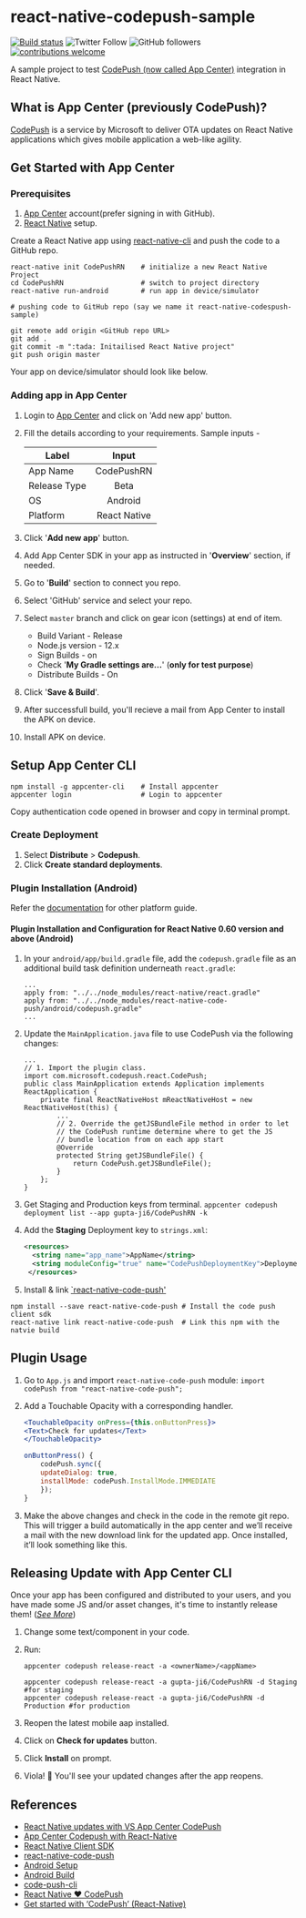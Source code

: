 # react-native-codepush-sample

[![Build status](https://build.appcenter.ms/v0.1/apps/206e52db-35f0-413d-aa6c-51a1319c3ddc/branches/master/badge)](https://appcenter.ms)
![Twitter Follow](https://img.shields.io/twitter/follow/_guptaji_?label=Follow&style=social)
![GitHub followers](https://img.shields.io/github/followers/gupta-ji6?label=Follow&style=social)
[![contributions welcome](https://img.shields.io/badge/contributions-welcome-brightgreen.svg?style=flat)](https://github.com/gupta-ji6/react-native-codepush-sample/issues)

A sample project to test [CodePush (now called App Center)](https://appcenter.ms) integration in React Native.

## What is App Center (previously CodePush)?

[CodePush](https://appcenter.ms/) is a service by Microsoft to deliver OTA updates on React Native applications which gives mobile application a web-like agility.

## Get Started with App Center

### Prerequisites

1. [App Center](https://appcenter.ms/) account(prefer signing in with GitHub).
2. [React Native](https://reactnative.dev/docs/getting-started) setup.

Create a React Native app using [react-native-cli](https://www.npmjs.com/package/react-native-cli) and push the code to a GitHub repo.

```lang-sh
react-native init CodePushRN    # initialize a new React Native Project
cd CodePushRN                   # switch to project directory
react-native run-android        # run app in device/simulator

# pushing code to GitHub repo (say we name it react-native-codespush-sample)

git remote add origin <GitHub repo URL>
git add .
git commit -m ":tada: Initailised React Native project"
git push origin master
```

Your app on device/simulator should look like below.

### Adding app in App Center

1. Login to [App Center](http://appcenter.ms/) and click on 'Add new app' button.
1. Fill the details according to your requirements. Sample inputs - 

    | Label        |    Input     |
    | ------------ | :----------: |
    | App Name     |  CodePushRN  |
    | Release Type |     Beta     |
    | OS           |   Android    |
    | Platform     | React Native |

1. Click '**Add new app**' button.
1. Add App Center SDK in your app as instructed in '**Overview**' section, if needed.
1. Go to '**Build**' section to connect you repo.
1. Select 'GitHub' service and select your repo.
1. Select `master` branch and click on gear icon (settings) at end of item.

    - Build Variant - Release
    - Node.js version - 12.x
    - Sign Builds - on
    - Check '**My Gradle settings are...**' (**only for test purpose**)
    - Distribute Builds - On

1. Click '**Save & Build**'.
1. After successfull build, you'll recieve a mail from App Center to install the APK on device.
1. Install APK on device.

## Setup App Center CLI

```lang-sh
npm install -g appcenter-cli    # Install appcenter
appcenter login                 # Login to appcenter
```

Copy authentication code opened in browser and copy in terminal prompt.

### Create Deployment

1. Select **Distribute** > **Codepush**.
2. Click **Create standard deployments**.


### Plugin Installation (Android)

Refer the [documentation](https://docs.microsoft.com/en-us/appcenter/distribution/codepush/react-native) for other platform guide.

#### Plugin Installation and Configuration for React Native 0.60 version and above (Android)

1. In your `android/app/build.gradle` file, add the `codepush.gradle` file as an additional build task definition underneath `react.gradle`:

    ```
    ...
    apply from: "../../node_modules/react-native/react.gradle"
    apply from: "../../node_modules/react-native-code-push/android/codepush.gradle"
    ...
    ```
2. Update the `MainApplication.java` file to use CodePush via the following changes:

    ```
    ...
    // 1. Import the plugin class.
    import com.microsoft.codepush.react.CodePush;
    public class MainApplication extends Application implements ReactApplication {
        private final ReactNativeHost mReactNativeHost = new ReactNativeHost(this) {
            ...
            // 2. Override the getJSBundleFile method in order to let
            // the CodePush runtime determine where to get the JS
            // bundle location from on each app start
            @Override
            protected String getJSBundleFile() {
                return CodePush.getJSBundleFile();
            }
        };
    }
    ```

1. Get Staging and Production keys from terminal.
`appcenter codepush deployment list --app gupta-ji6/CodePushRN -k`
1. Add the **Staging** Deployment key to `strings.xml`:
   
   ```xml
   <resources>
     <string name="app_name">AppName</string>
     <string moduleConfig="true" name="CodePushDeploymentKey">DeploymentKey</string>
    </resources>
    ```
1. Install & link [`react-native-code-push'](https://github.com/microsoft/react-native-code-push)

```lang-sh
npm install --save react-native-code-push # Install the code push client sdk
react-native link react-native-code-push  # Link this npm with the natvie build
```

## Plugin Usage

1. Go to `App.js` and import `react-native-code-push` module:
`import codePush from "react-native-code-push";`

2. Add a Touchable Opacity with a corresponding handler.

    ```jsx
    <TouchableOpacity onPress={this.onButtonPress}>
    <Text>Check for updates</Text>
    </TouchableOpacity>
    ```

    ```javascript
    onButtonPress() {
        codePush.sync({
        updateDialog: true,
        installMode: codePush.InstallMode.IMMEDIATE
        });
    }
    ```

3. Make the above changes and check in the code in the remote git repo.
This will trigger a build automatically in the app center and we’ll receive a mail with the new download link for the updated app. Once installed, it’ll look something like this.

## Releasing Update with App Center CLI

Once your app has been configured and distributed to your users, and you have made some JS and/or asset changes, it's time to instantly release them! ([*See More*](https://docs.microsoft.com/en-us/appcenter/distribution/codepush/react-native#releasing-updates))

1. Change some text/component in your code.

2. Run:

    ```lang-sh
    appcenter codepush release-react -a <ownerName>/<appName>

    appcenter codepush release-react -a gupta-ji6/CodePushRN -d Staging #for staging
    appcenter codepush release-react -a gupta-ji6/CodePushRN -d Production #for production
    ```
3. Reopen the latest mobile aap installed.
4. Click on **Check for updates** button.
5. Click **Install** on prompt.
6. Viola! :tada: You'll see your updated changes after the app reopens.



## References

- [React Native updates with VS App Center CodePush](https://codeburst.io/react-native-updates-with-vs-app-center-codepush-3d56ef07f1c4)
- [App Center Codepush with React-Native](https://binbytes.com/blog/app-center-codepush-with-react-native)
- [React Native Client SDK](https://docs.microsoft.com/en-us/appcenter/distribution/codepush/react-native)
- [react-native-code-push](https://github.com/Microsoft/react-native-code-push#codepush)
- [Android Setup](https://github.com/microsoft/react-native-code-push/blob/master/docs/setup-android.md#code-signing-setup)
- [Android Build](https://docs.microsoft.com/en-us/appcenter/build/android/)
- [code-push-cli](https://www.npmjs.com/package/code-push-cli)
- [React Native ❤ CodePush](https://medium.com/spritle-software/react-native-codepush-b86f0ea8432c)
- [Get started with ‘CodePush’ (React-Native)](https://medium.com/@rajanmaharjan/get-started-with-wonderful-technology-d838aafdc2d3)